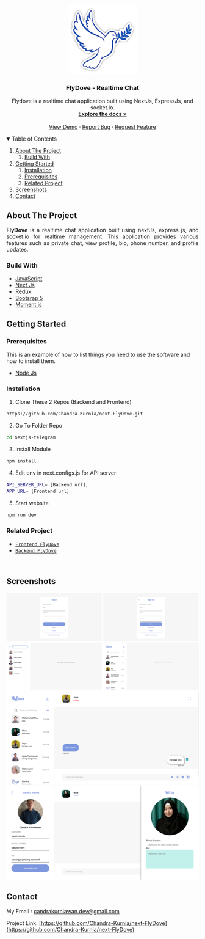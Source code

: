 <!-- PROJECT LOGO -->
<br />
<p align="center">
  <a href="https://github.com/Chandra-Kurnia/next-FlyDove">
    <img src="https://raw.githubusercontent.com/Chandra-Kurnia/assets/main/FlyDove/Flydove.png" alt="Logo" width="180" height="180">
  </a>

  <h3 align="center">FlyDove - Realtime Chat</h3>

  <p align="center">
    Flydove is a realtime chat application built using NextJs, ExpressJs, and socket.io.
    <br />
    <a href="https://github.com/Chandra-Kurnia/next-FlyDove"><strong>Explore the docs »</strong></a>
    <br />
    <br />
    <a href="https://flydove.vercel.app">View Demo</a>
    ·
    <a href="https://github.com/Chandra-Kurnia/next-FlyDove">Report Bug</a>
    ·
    <a href="https://github.com/Chandra-Kurnia/next-FlyDove">Request Feature</a>
  </p>
</p>

<!-- TABLE OF CONTENTS -->
<details open="open">
  <summary>Table of Contents</summary>
  <ol>
    <li>
      <a href="#about-the-project">About The Project</a>
        <ol>
            <li>
                <a href="#build-with">Build With</a>
            </li>
        </ol>
    </li>
    <li>
      <a href="#getting-started">Getting Started</a>
      <ol>
        <li>
          <a href="#installation">Installation</a>
        </li>
        <li>
          <a href="#prerequisites">Prerequisites</a>
        </li>
        <li>
          <a href="#related-project">Related Project</a>
        </li>
      </ol>
    </li>
    <li><a href="#screenshots">Screenshots</a></li>
    <li><a href="#contact">Contact</a></li>
  </ol>
</details>

## About The Project

<p align="justify">
<b>FlyDove</b> is a realtime chat application built using nextJs, express js, and socket.io for realtime management. This application provides various features such as private chat, view profile, bio, phone number, and profile updates.
</p>

### Build With

* [JavaScript](https://www.javascript.com/)
* [Next Js](https://nextjs.org/)
* [Redux](https://redux.js.org/)
* [Bootsrap 5](getbootstrap.com/)
* [Moment js](https://momentjs.com/)

## Getting Started

### Prerequisites

This is an example of how to list things you need to use the software and how to install them.

* [Node Js](https://nodejs.org/en/download/)

### Installation

1. Clone These 2 Repos (Backend and Frontend)

```sh
https://github.com/Chandra-Kurnia/next-FlyDove.git
```

2. Go To Folder Repo

```sh
cd nextjs-telegram
```

3. Install Module

```sh
npm install
```

4. Edit env in next.configs.js for API server

```sh
API_SERVER_URL= [Backend url],
APP_URL= [Frontend url]
```

5. Start website

```sh
npm run dev
```

### Related Project

* [`Frontend FlyDove`](https://github.com/Chandra-Kurnia/next-FlyDove)
* [`Backend FlyDove`](https://github.com/Chandra-Kurnia/express-telegram)

<br/>

## Screenshots

<div align="center">
    <img width="250" src="https://raw.githubusercontent.com/Chandra-Kurnia/assets/main/FlyDove/login.png">
    <img width="250" src="https://raw.githubusercontent.com/Chandra-Kurnia/assets/main/FlyDove/signup.png">
    <img width="250" src="https://raw.githubusercontent.com/Chandra-Kurnia/assets/main/FlyDove/search%20user.png">
    <img width="250" src="https://raw.githubusercontent.com/Chandra-Kurnia/assets/main/FlyDove/home.png">
    <img width="700" src="https://raw.githubusercontent.com/Chandra-Kurnia/assets/main/FlyDove/chating.png">
    <img width="700" src="https://raw.githubusercontent.com/Chandra-Kurnia/assets/main/FlyDove/profile.png">
</div>

## Contact

My Email : candrakurniawan.dev@gmail.com

Project Link: [https://github.com/Chandra-Kurnia/next-FlyDove](https://github.com/Chandra-Kurnia/next-FlyDove)
